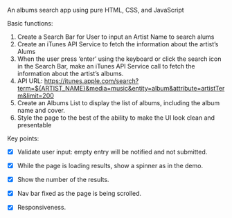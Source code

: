 An albums search app using pure HTML, CSS, and JavaScript

Basic functions:
1. Create a Search Bar for User to input an Artist Name to search alums
2. Create an iTunes API Service to fetch the information about the artist’s Alums
3. When the user press ‘enter’ using the keyboard or click the search icon in the Search Bar, make an iTunes API Service call to fetch the information about the artist’s albums.	
4. API 	URL: https://itunes.apple.com/search?term=${ARTIST_NAME}&media=music&entity=album&attribute=artistTerm&limit=200
5. Create an Albums List to display the list of albums, including the album name and cover.
6. Style the page to the best of the ability to make the UI look clean and presentable

Key points:
- [x] Validate user input: empty entry will be notified and not submitted.
- [x] While the page is loading results, show a spinner as in the demo.
- [x] Show the number of the results.
- [x] Nav bar fixed as the page is being scrolled.
- [x] Responsiveness.


